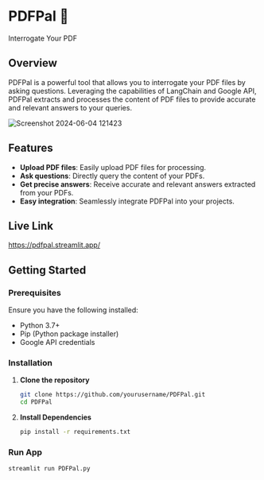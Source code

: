 # PDFPal 💁
Interrogate Your PDF

## Overview
PDFPal is a powerful tool that allows you to interrogate your PDF files by asking questions. Leveraging the capabilities of LangChain and Google API, PDFPal extracts and processes the content of PDF files to provide accurate and relevant answers to your queries.

![Screenshot 2024-06-04 121423](https://github.com/DhruvTyagi18/PDFPal/assets/92265404/ee15578b-f3de-4f6c-8d6d-8d179ed11700)

## Features
- **Upload PDF files**: Easily upload PDF files for processing.
- **Ask questions**: Directly query the content of your PDFs.
- **Get precise answers**: Receive accurate and relevant answers extracted from your PDFs.
- **Easy integration**: Seamlessly integrate PDFPal into your projects.

## Live Link
https://pdfpal.streamlit.app/

## Getting Started

### Prerequisites
Ensure you have the following installed:
- Python 3.7+
- Pip (Python package installer)
- Google API credentials

### Installation

1. **Clone the repository**
   ```bash
   git clone https://github.com/yourusername/PDFPal.git
   cd PDFPal
2. **Install Dependencies**
   ```bash
   pip install -r requirements.txt

### Run App
```bash
streamlit run PDFPal.py
